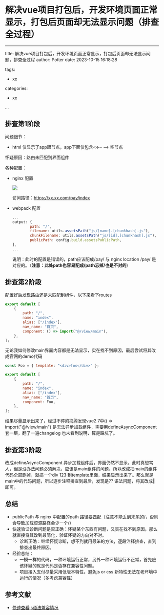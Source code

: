 # 解决vue项目打包后，开发环境页面正常显示，打包后页面却无法显示问题（排查全过程）

---

title: 解决vue项目打包后，开发环境页面正常显示，打包后页面却无法显示问题，排查全过程
author: Potter
date: 2023-10-15 16:18:28

tags:

- xx

categories:

- xx


...



## 排查第1阶段

问题细节：

- html 仅显示了app跟节点，app下面仅包含<←- —> 空节点

怀疑原因：路由未匹配到界面组件

各种配置：

- nginx 配置
    
    ![](https://cdn.jsdelivr.net/gh/yxw007/BlogPicBed@master//img/20240108161452.png)
    
    访问路径：https://xx.xx.com/pay/index
    
- webpack 配置
    
    ```jsx
    ...
    output: {
    		path: "/",
    		filename: utils.assetsPath("js/[name].[chunkhash].js"),
    		chunkFilename: utils.assetsPath("js/[id].[chunkhash].js"),
    		publicPath: config.build.assetsPublicPath,
    },
    ...
    ```
    
    说明：此时的配置是错误的，path应该配成/pay/ 与 nginx location /pay/ 是对应的。（**注意：此处path也容易配成/path忘掉/也是不对的**）
    

## 排查第2阶段

配置好后发现路由还是未匹配到组件，以下来看下routes

```jsx
export default [
	{
		path: "/",
		name: "index",
		alias: ["/index"],
		nav_name: "首页",
		component: () => import("@/view/main"),
	},
];
```

无论我如何修改main界面内容都是无法显示，实在找不到原因，最后尝试将其改成官网的demo代码

```jsx
const Foo = { template: "<div>foo</div>" };

export default [
	{
		path: "/",
		name: "index",
		alias: ["/index"],
		nav_name: "首页",
		component: Foo,
	},
];
```

结果尽量显示出来了，经过不停的捣腾发现vue2.7中() => import("@/view/main") 是无法异步加载组件，需要用defineAsyncComponent套一层，翻了一遍changelog 也未看到说明，算是踩坑了。

## 排查第3阶段

改成defineAsyncComponent 异步加载组件后，界面仍然不显示。此时真想骂人，但是没办法问题必须解决，应该是main组件的问题，所以改成把main的组件代码全部删掉，就搞一个div 123 到template里面，结果显示出来了。那么就是main中的代码问题，所以逐步注释排查到最后，发现是?? 语法问题，将其改成|| 即可。

## 总结

- publicPath 与 nginx 中配置的path 路径要匹配（注意不能丢到末尾的/，否则会导致加载资源路径会少一个/）
- 快速验证诊断问题是否正确：怀疑某个东西有问题，又实在找不到原因，那么就直接将其改到最简化，验证怀疑的方向对不对。
    - 诊断正确：继续怀疑诊断，想不到就用最笨的方法，逐段注释排查，直到排查出最终原因。
- 经验总结：
    - 一模一样的代码，一种环境运行正常，另外一种环境运行不正常，首先应该怀疑的就是代码是否存在兼容性问题。
    - 项目接入支付尽量采用低版本特性，避免js or css 新特性无法在老环境中运行的情况（多考虑兼容性）

## 参考文献

- [快速查看js语法兼容情况](https://compat-table.github.io/compat-table/es6/)
